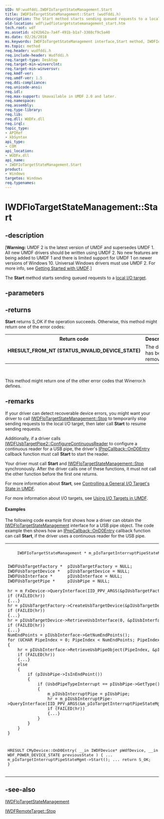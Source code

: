 ```yaml
---
UID: NF:wudfddi.IWDFIoTargetStateManagement.Start
title: IWDFIoTargetStateManagement::Start (wudfddi.h)
description: The Start method starts sending queued requests to a local I/O target.
old-location: wdf\iwdfiotargetstatemanagement_start.htm
tech.root: wdf
ms.assetid: e242b62a-7a4f-491b-b1a7-3388cf9c5a40
ms.date: 02/26/2018
ms.keywords: IWDFIoTargetStateManagement interface,Start method, IWDFIoTargetStateManagement.Start, IWDFIoTargetStateManagement::Start, Start, Start method, Start method,IWDFIoTargetStateManagement interface, UMDFIoTargetObjectRef_931a0267-704f-44f7-8f52-0344afb86f81.xml, umdf.iwdfiotargetstatemanagement_start, wdf.iwdfiotargetstatemanagement_start, wudfddi/IWDFIoTargetStateManagement::Start
ms.topic: method
req.header: wudfddi.h
req.include-header: Wudfddi.h
req.target-type: Desktop
req.target-min-winverclnt: 
req.target-min-winversvr: 
req.kmdf-ver: 
req.umdf-ver: 1.5
req.ddi-compliance: 
req.unicode-ansi: 
req.idl: 
req.max-support: Unavailable in UMDF 2.0 and later.
req.namespace: 
req.assembly: 
req.type-library: 
req.lib: 
req.dll: WUDFx.dll
req.irql: 
topic_type:
- APIRef
- kbSyntax
api_type:
- COM
api_location:
- WUDFx.dll
api_name:
- IWDFIoTargetStateManagement.Start
product:
- Windows
targetos: Windows
req.typenames: 
---
```


# IWDFIoTargetStateManagement::Start


## -description


<p class="CCE_Message">[<b>Warning:</b> UMDF 2 is the latest version of UMDF and supersedes UMDF 1.  All new UMDF drivers should be written using UMDF 2.  No new features are being added to UMDF 1 and there is limited support for UMDF 1 on newer versions of Windows 10.  Universal Windows drivers must use UMDF 2.  For more info, see <a href="https://docs.microsoft.com/windows-hardware/drivers/wdf/getting-started-with-umdf-version-2">Getting Started with UMDF</a>.]

The <b>Start</b> method starts sending queued requests to a <a href="https://docs.microsoft.com/windows-hardware/drivers/wdf/general-i-o-targets-in-umdf">local  I/O target</a>.


## -parameters






## -returns



<b>Start</b> returns S_OK if the operation succeeds. Otherwise, this method might return one of the error codes:

<table>
<tr>
<th>Return code</th>
<th>Description</th>
</tr>
<tr>
<td width="40%">
<dl>
<dt><b>HRESULT_FROM_NT (STATUS_INVALID_DEVICE_STATE)</b></dt>
</dl>
</td>
<td width="60%">
The device has been removed.

</td>
</tr>
</table>
 

This method might return one of the other error codes that Winerror.h defines.




## -remarks



If your driver can detect recoverable device errors, you might want your driver to call <a href="https://msdn.microsoft.com/library/windows/hardware/ff559217">IWDFIoTargetStateManagement::Stop</a> to temporarily stop sending requests to the local I/O target, then later call <b>Start</b> to resume sending requests.

Additionally, if a driver calls <a href="https://msdn.microsoft.com/library/windows/hardware/ff560395">IWDFUsbTargetPipe2::ConfigureContinuousReader</a> to configure a continuous reader for a USB pipe, the driver's <a href="https://msdn.microsoft.com/library/windows/hardware/ff556799">IPnpCallback::OnD0Entry</a> callback function must call <b>Start</b> to start the reader.

Your driver must call <b>Start</b> and <a href="https://msdn.microsoft.com/library/windows/hardware/ff559217">IWDFIoTargetStateManagement::Stop</a> synchronously. After the driver calls one of these functions, it must not call the other function before the first one returns.

For more information about <b>Start</b>, see <a href="https://msdn.microsoft.com/479487b2-5ce5-4522-b195-58ee50d210b6">Controlling a General I/O Target's State in UMDF</a>. 

For more information about I/O targets, see <a href="https://docs.microsoft.com/windows-hardware/drivers/wdf/using-i-o-targets-in-umdf">Using I/O Targets in UMDF</a>. 


#### Examples

The following code example first shows how a driver can obtain the <a href="https://msdn.microsoft.com/library/windows/hardware/ff559198">IWDFIoTargetStateManagement</a> interface for a USB pipe object. The code example then  shows how an <a href="https://msdn.microsoft.com/library/windows/hardware/ff556799">IPnpCallback::OnD0Entry</a> callback function can call <b>Start</b>, if the driver uses a continuous reader for the USB pipe. 

<div class="code"><span codelanguage=""><table>
<tr>
<th></th>
</tr>
<tr>
<td>
<pre>
    IWDFIoTargetStateManagement * m_pIoTargetInterruptPipeStateMgmt = NULL;

    IWDFUsbTargetFactory *  pIUsbTargetFactory = NULL;
    IWDFUsbTargetDevice *   pIUsbTargetDevice = NULL;
    IWDFUsbInterface *      pIUsbInterface = NULL;
    IWDFUsbTargetPipe *     pIUsbPipe = NULL;

    hr = m_FxDevice->QueryInterface(IID_PPV_ARGS(&pIUsbTargetFactory));
    if (FAILED(hr))
    {...}
    hr = pIUsbTargetFactory->CreateUsbTargetDevice(&pIUsbTargetDevice);
    if (FAILED(hr))
    {...}
    hr = pIUsbTargetDevice->RetrieveUsbInterface(0, &pIUsbInterface);
    if (FAILED(hr))
    {...}
    NumEndPoints = pIUsbInterface->GetNumEndPoints();
    for (UCHAR PipeIndex = 0; PipeIndex < NumEndPoints; PipeIndex++)
    {
        hr = pIUsbInterface->RetrieveUsbPipeObject(PipeIndex, &pIUsbPipe);
        if (FAILED(hr))
        {...}
        else
        {
            if (pIUsbPipe->IsInEndPoint())
            {
                if (UsbdPipeTypeInterrupt == pIUsbPipe->GetType())
                {
                    m_pIUsbInterruptPipe = pIUsbPipe;
                    hr = m_pIUsbInterruptPipe->QueryInterface(IID_PPV_ARGS(&m_pIoTargetInterruptPipeStateMgmt));
                    if (FAILED(hr))
                    {...}
                }
            }
        }
    } 

HRESULT
CMyDevice::OnD0Entry(
    __in IWDFDevice*  pWdfDevice,
    __in WDF_POWER_DEVICE_STATE  previousState
    )
{
...
    m_pIoTargetInterruptPipeStateMgmt->Start();
...
    return S_OK;
}</pre>
</td>
</tr>
</table></span></div>



## -see-also




<a href="https://msdn.microsoft.com/library/windows/hardware/ff559198">IWDFIoTargetStateManagement</a>



<a href="https://msdn.microsoft.com/library/windows/hardware/ff560289">IWDFRemoteTarget::Stop</a>
 

 

